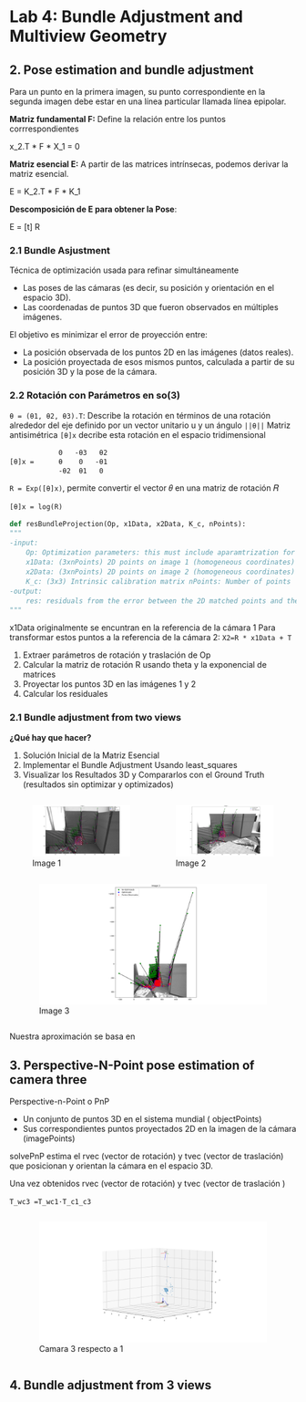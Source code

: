 # Lab 4: Bundle Adjustment and Multiview Geometry


## 2. Pose estimation and bundle adjustment

Para un punto en la primera imagen, su punto correspondiente en la segunda imagen debe estar en una línea particular llamada línea epipolar. 

**Matriz fundamental F:** Define la relación entre los puntos corrrespondientes

x_2.T * F * X_1 = 0

**Matriz esencial E:** A partir de las matrices intrínsecas, podemos derivar la matriz esencial.

E = K_2.T * F * K_1

**Descomposición de E para obtener la Pose**: 

E = [t] R

### 2.1 Bundle Asjustment

Técnica de optimización usada para refinar simultáneamente 
- Las poses de las cámaras (es decir, su posición y orientación en el espacio 3D).
- Las coordenadas de puntos 3D que fueron observados en múltiples imágenes.

El objetivo es minimizar el error de proyección entre: 

- La posición observada de los puntos 2D en las imágenes (datos reales).
- La posición proyectada de esos mismos puntos, calculada a partir de su posición 3D y la pose de la cámara.

### 2.2 Rotación con Parámetros en so(3)
`θ = (θ1, θ2, θ3).T`: Describe la rotación en términos de una rotación alrededor del eje definido por un vector unitario u y un ángulo `||θ||`
Matriz antisimétrica `[θ]x` decribe esta rotación en el espacio tridimensional

```
            0   -θ3   θ2
[θ]x =      θ    0   -θ1
            -θ2  θ1   0
```

`R = Exp([θ]x)`, permite convertir el vector 𝜃 en una matriz de rotación 𝑅

`[θ]x = log(R)`


```python
def resBundleProjection(Op, x1Data, x2Data, K_c, nPoints):
"""
-input:
    Op: Optimization parameters: this must include aparamtrization for T_21 (reference 1 seen from reference 2) in a proper way and for X1 (3D points in ref 1)
    x1Data: (3xnPoints) 2D points on image 1 (homogeneous coordinates)
    x2Data: (3xnPoints) 2D points on image 2 (homogeneous coordinates)
    K_c: (3x3) Intrinsic calibration matrix nPoints: Number of points
-output:
    res: residuals from the error between the 2D matched points and the projected points from the 3D points (2 equations/residuals per 2D point)
"""
```
x1Data originalmente se encuntran en la referencia de la cámara 1
Para transformar estos puntos a la referencia de la cámara 2: `X2=R * x1Data + T`

1. Extraer parámetros de rotación y traslación de Op
2. Calcular la matriz de rotación R usando theta y la exponencial de matrices
3. Proyectar los puntos 3D en las imágenes 1 y 2
4. Calcular los residuales

### 2.1 Bundle adjustment from two views

**¿Qué hay que hacer?**
1. Solución Inicial de la Matriz Esencial
2. Implementar el Bundle Adjustment Usando least_squares
3. Visualizar los Resultados 3D y Compararlos con el Ground Truth (resultados sin optimizar y optimizados)

<div style="display: flex; justify-content: space-around;">
    <figure>
        <img src="results/2_1comparation_1.png" alt="Image 1" width="400"/>
        <figcaption>Image 1</figcaption>
    </figure>
    <figure>
        <img src="results/2_1comparation_2.png" alt="Image 2" width="400"/>
        <figcaption>Image 2</figcaption>
    </figure>
</div>

<div style="display: flex; justify-content: space-around;">
    <figure>
        <img src="results/2_1comparation_3.png" alt="Image 3" width="400"/>
        <figcaption>Image 3</figcaption>
    </figure>
</div>

Nuestra aproximación se basa en 

## 3. Perspective-N-Point pose estimation of camera three

Perspective-n-Point o PnP
- Un conjunto de puntos 3D en el sistema mundial ( objectPoints)
- Sus correspondientes puntos proyectados 2D en la imagen de la cámara (imagePoints)


solvePnP estima el rvec (vector de rotación) y tvec (vector de traslación) que posicionan y orientan la cámara en el espacio 3D.

Una vez obtenidos rvec (vector de rotación) y tvec
(vector de traslación )

`T_wc3 =T_wc1⋅T_c1_c3`
​
<div style="display: flex; justify-content: space-around;">
    <figure>
        <img src="results/3_camaras.png" alt="Camara 3 respecto a 1" width="400"/>
        <figcaption>Camara 3 respecto a 1</figcaption>
    </figure>
</div>

## 4. Bundle adjustment from 3 views

 